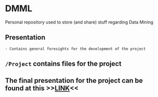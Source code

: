 # DMML

Personal repository used to store (and share) stuff regarding Data Mining

## Presentation 
	- Contains general foresights for the development of the project
	
## `/Project` contains files for the project

## The final presentation for the project can be found at this >>[LINK](https://www.canva.com/design/DAFWtWRKhMM/UDWA9lP6WG4S0slbGVXxEA/view?utm_content=DAFWtWRKhMM&utm_campaign=designshare&utm_medium=link&utm_source=pub#1)<<
